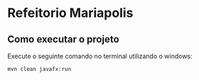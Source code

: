 # Refeitorio Mariapolis

## Como executar o projeto

Execute o seguinte comando no terminal utilizando o windows:
```
mvn clean javafx:run
```